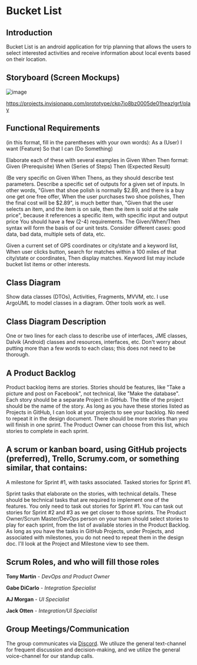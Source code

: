 # Bucket List

## Introduction
Bucket List is an android application for trip planning that allows the users to select interested activities and receive information about local events based on their location.

## Storyboard (Screen Mockups)

![image](https://user-images.githubusercontent.com/64533297/120045723-a497f880-bfde-11eb-8f7f-3802b0b9015b.png)

https://projects.invisionapp.com/prototype/ckp7io8bz0005de01heazlgrf/play

## Functional Requirements
(in this format, fill in the parentheses with your own words):
As a (User)
I want (Feature)
So that I can (Do Something)

Elaborate each of these with several examples in Given When Then format:
Given (Prerequisite)
When (Series of Steps)
Then (Expected Result)

(Be very specific on Given When Thens, as they should describe test parameters. Describe a specific set of outputs for a given set of inputs. In other words, "Given that shoe polish is normally $2.89, and there is a buy one get one free offer, When the user purchases two shoe polishes, Then the final cost will be $2.89",  is much better than, "Given that the user selects an item, and the item is on sale, then the item is sold at the sale price", because it references a specific item, with specific input and output price You should have a few (2-4) requirements. The Given/When/Then syntax will form the basis of our unit tests. Consider different cases: good data, bad data, multiple sets of data, etc.

Given a current set of GPS coordinates or city/state and a keyword list, 
When user clicks button, search for matches within a 100 miles of that city/state or coordinates,
Then display matches. Keyword list may include bucket list items or other interests.

## Class Diagram
Show data classes (DTOs), Activities, Fragments, MVVM, etc. I use ArgoUML to model classes in a diagram.  Other tools work as well.

## Class Diagram Description
One or two lines for each class to describe  use of interfaces, JME classes, Dalvik (Android) classes and resources, interfaces, etc. Don't worry about putting more than a few words to each class; this does not need to be thorough.

## A Product Backlog
Product backlog items are stories.  Stories should be features, like "Take a picture and post on Facebook", not technical, like "Make the database". Each story should be a separate Project in GitHub. The title of the project should be the name of the story. As long as you have these stories listed as Projects in GitHub, I can look at your projects to see your backlog. No need to repeat it in the design document. There should be more stories than you will finish in one sprint. The Product Owner can choose from this list, which stories to complete in each sprint.

## A scrum or kanban board, using GitHub projects (preferred), Trello, Scrumy.com, or something similar, that contains:

A milestone for Sprint #1, with tasks associated.
Tasked stories for Sprint #1.

Sprint tasks that elaborate on the stories, with technical details. These should be technical tasks that are required to implement one of the features. You only need to task out stories for Sprint #1. You can task out stories for Sprint #2 and #3 as we get closer to those sprints. The Product Owner/Scrum Master/DevOps person on your team should select stories to play for each sprint, from the list of available stories in the Product Backlog. As long as you have the tasks in GitHub Projects, under Projects, and associated with milestones, you do not need to repeat them in the design doc. I'll look at the Project and Milestone view to see them.

## Scrum Roles, and who will fill those roles
**Tony Martin** - *DevOps and Product Owner*

**Gabe DiCarlo** - *Integration Specialist*

**AJ Morgan** - *UI Specialist*

**Jack Otten** - *Integration/UI Specialist*

## Group Meetings/Communication
The group communicates via [Discord](https://discord.com/). We utiluze the general text-channel for frequent discussion and decision-making, and we utilize the general voice-channel for our standup calls.
